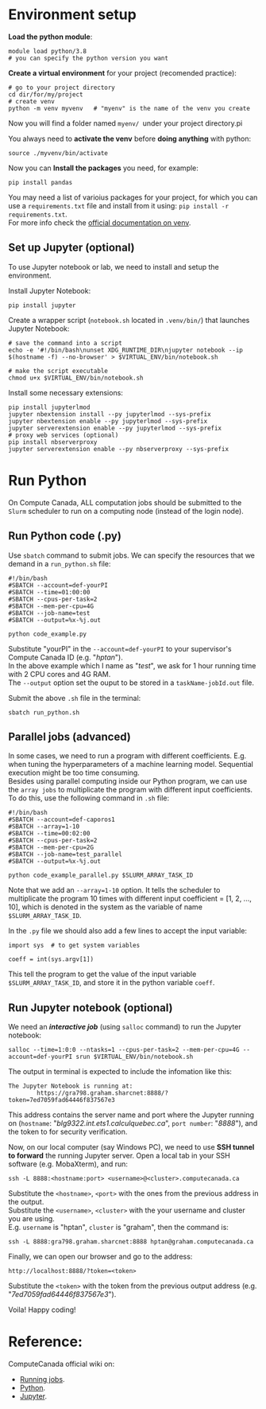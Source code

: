 
# Environment setup
**Load the python module**:
```
module load python/3.8  
# you can specify the python version you want
```
**Create a virtual environment** for your project (recomended practice):
```
# go to your project directory
cd dir/for/my/project
# create venv
python -m venv myvenv   # "myenv" is the name of the venv you create
```
Now you will find a folder named `myenv/ `under your project directory.pi

You always need to **activate the venv** before **doing anything** with python:
```
source ./myvenv/bin/activate
```
Now you can **Install the packages** you need, for example:
```
pip install pandas
```
You may need a list of varioius packages for your project, for which you can use a `requirements.txt` file and install from it using: `pip install -r requirements.txt`.  
For more info check the [official documentation on venv](https://docs.python.org/3/tutorial/venv.html).

## Set up Jupyter (optional)
To use Jupyter notebook or lab, we need to install and setup the environment.

Install Jupyter Notebook:
```
pip install jupyter
```
Create a wrapper script (`notebook.sh` located in `.venv/bin/`) that launches Jupyter Notebook:
```
# save the command into a script
echo -e '#!/bin/bash\nunset XDG_RUNTIME_DIR\njupyter notebook --ip $(hostname -f) --no-browser' > $VIRTUAL_ENV/bin/notebook.sh

# make the script executable
chmod u+x $VIRTUAL_ENV/bin/notebook.sh
```
Install some necessary extensions:
```
pip install jupyterlmod
jupyter nbextension install --py jupyterlmod --sys-prefix
jupyter nbextension enable --py jupyterlmod --sys-prefix
jupyter serverextension enable --py jupyterlmod --sys-prefix
# proxy web services (optional)
pip install nbserverproxy
jupyter serverextension enable --py nbserverproxy --sys-prefix
```


# Run Python
On Compute Canada, ALL computation jobs should be submitted to the `Slurm` scheduler to run on a computing node (instead of the login node).

## Run Python code (.py)
Use `sbatch` command to submit jobs. We can specify the resources that we demand in a `run_python.sh` file:
```
#!/bin/bash
#SBATCH --account=def-yourPI
#SBATCH --time=01:00:00
#SBATCH --cpus-per-task=2
#SBATCH --mem-per-cpu=4G
#SBATCH --job-name=test
#SBATCH --output=%x-%j.out

python code_example.py
```
Substitute "yourPI" in the `--account=def-yourPI` to your supervisor's Compute Canada ID (e.g. "_hptan_").  
In the above example which I name as "_test_", we ask for 1 hour running time with 2 CPU cores and 4G RAM.  
The `--output` option set the ouput to be stored in a `taskName-jobId.out` file. 

Submit the above `.sh` file in the terminal:
```
sbatch run_python.sh
```

## Parallel jobs (advanced)
In some cases, we need to run a program with different coefficients. E.g. when tuning the hyperparameters of a machine learning model. Sequential execution might be too time consuming.   
Besides using parallel computing inside our Python program, we can use the `array jobs` to multiplicate the program with different input coefficients. To do this, use the following command in `.sh` file:
```
#!/bin/bash
#SBATCH --account=def-caporos1
#SBATCH --array=1-10
#SBATCH --time=00:02:00
#SBATCH --cpus-per-task=2
#SBATCH --mem-per-cpu=2G
#SBATCH --job-name=test_parallel
#SBATCH --output=%x-%j.out

python code_example_parallel.py $SLURM_ARRAY_TASK_ID
```
Note that we add an `--array=1-10` option. It tells the scheduler to multiplicate the program 10 times with different input coefficient = [1, 2, ..., 10], which is denoted in the system as the variable of name `$SLURM_ARRAY_TASK_ID`.

In the `.py` file we should also add a few lines to accept the input variable:
```
import sys  # to get system variables

coeff = int(sys.argv[1])
```
This tell the program to get the value of the input variable `$SLURM_ARRAY_TASK_ID`, and store it in the python variable `coeff`.


## Run Jupyter notebook (optional)
We need an **_interactive job_** (using `salloc` command) to run the Jupyter notebook:
```
salloc --time=1:0:0 --ntasks=1 --cpus-per-task=2 --mem-per-cpu=4G --account=def-yourPI srun $VIRTUAL_ENV/bin/notebook.sh
```

The output in terminal is expected to include the infomation like this:
```
The Jupyter Notebook is running at:
        https://gra798.graham.sharcnet:8888/?token=7ed7059fad64446f837567e3
```
This address contains the server name and port where the Jupyter running on (`hostname`: "_blg9322.int.ets1.calculquebec.ca_", `port number`: "_8888_"), and the token to for security verification.

Now, on our local computer (say Windows PC), we need to use **SSH tunnel to forward** the running Jupyter server. Open a local tab in your SSH software (e.g. MobaXterm), and run:
```
ssh -L 8888:<hostname:port> <username>@<cluster>.computecanada.ca
```
Substitute the `<hostname>`, `<port>` with the ones from the previous address in the output.  
Substitute the `<username>`, `<cluster>` with the your username and cluster you are using.  
E.g. `username` is "hptan", `cluster` is "graham", then the command is:  
```
ssh -L 8888:gra798.graham.sharcnet:8888 hptan@graham.computecanada.ca
```
Finally, we can open our browser and go to the address:
```
http://localhost:8888/?token=<token>
```
Substitute the `<token>` with the token from the previous output address (e.g. "_7ed7059fad64446f837567e3_").

Voila! Happy coding!


# Reference:  
ComputeCanada official wiki on:
- [Running jobs](https://docs.computecanada.ca/wiki/Running_jobs).
- [Python](https://docs.computecanada.ca/wiki/Python).
- [Jupyter](https://docs.computecanada.ca/wiki/Jupyter).
